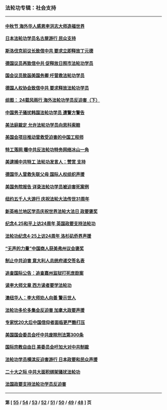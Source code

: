 ### 法轮功专辑：社会支持
---
#### [中秋节 海外华人感恩李洪志大师造福世界](../../pages/nf4386/n14084051.md?10090430) 
#### [日本法轮功学员名古屋游行 民众支持](../../pages/nf4386/n14077424.md?10090430) 
#### [斯洛伐克前议长致信中共 要求立即释放丁元德](../../pages/nf4386/n14074619.md?10090430) 
#### [德国议员再致信中共 促释放日照市法轮功学员](../../pages/nf4386/n14069901.md?10090430) 
#### [国会议员致函美国务卿 吁营救法轮功学员](../../pages/nf4386/n14068427.md?10090430) 
#### [德国人权协会致信中共 要求释放法轮功学员](../../pages/nf4386/n14045330.md?10090430) 
#### [组图： 24载风雨行 海外法轮功学员反迫害（下）](../../pages/nf4386/n14030279.md?10090430) 
#### [中国男子骚扰韩国法轮功学员 遭警方警告](../../pages/nf4386/n14033245.md?10090430) 
#### [美法庭裁定 允许法轮功学员向思科索赔](../../pages/nf4386/n14030620.md?10090430) 
#### [美国会项目推动营救受迫害的中国工程师](../../pages/nf4386/n14019887.md?10090430) 
#### [特工落网 曝中共反法轮功特务网络冰山一角](../../pages/nf4386/n14006412.md?10090430) 
#### [美逮捕中共特工 法轮功发言人：赞赏 支持](../../pages/nf4386/n14005107.md?10090430) 
#### [德国华人营救失联父母 国际人权组织声援](../../pages/nf4386/n14002019.md?10090430) 
#### [美国务院报告 详录法轮功学员被迫害死案例](../../pages/nf4386/n13997752.md?10090430) 
#### [纽约五千人大游行 庆祝法轮大法传世31周年](../../pages/nf4386/n13995110.md?10090430) 
#### [新英格兰地区学员庆祝世界法轮大法日 政要褒奖](../../pages/nf4386/n13990800.md?10090430) 
#### [纪念4.25和平上访24周年 英国政要支持法轮功](../../pages/nf4386/n13984057.md?10090430) 
#### [法轮功纪念4·25上访24周年 洛杉矶侨界声援](../../pages/nf4386/n13978796.md?10090430) 
#### [“无声的力量”中国商人获美弗州议会褒奖](../../pages/nf4386/n13941208.md?10090430) 
#### [制止中共迫害 意大利人总统府递交签名表](../../pages/nf4386/n13933726.md?10090430) 
#### [追查国际公告：追查嘉州监狱打死庞勋案](../../pages/nf4386/n13933461.md?10090430) 
#### [读李大师文章 西方读者要学法轮功](../../pages/nf4386/n13925142.md?10090430) 
#### [澳纽华人：李大师劝人向善 警示世人](../../pages/nf4386/n13924146.md?10090430) 
#### [法轮功多伦多集会反迫害 加拿大政要声援](../../pages/nf4386/n13881303.md?10090430) 
#### [专家忧20大后中国信仰者面临更严酷打压](../../pages/nf4386/n13874993.md?10090430) 
#### [美国国会委员会吁中共废除刑法第300条](../../pages/nf4386/n13868121.md?10090430) 
#### [国际宗教自由日 美委员会吁加大对中共制裁](../../pages/nf4386/n13855021.md?10090430) 
#### [法轮功学员横滨反迫害游行 日本政要和民众声援](../../pages/nf4386/n13847132.md?10090430) 
#### [二十大之际 中共大面积绑架骚扰法轮功](../../pages/nf4386/n13846381.md?10090430) 
#### [法国政要支持法轮功学员反迫害](../../pages/nf4386/n13841970.md?10090430) 

---
#### 第 [ [55](./55.md?10090430) / [54](./54.md?10090430) / [53](./53.md?10090430) / [52](./52.md?10090430) / [51](./51.md?10090430) / [50](./50.md?10090430) / [49](./49.md?10090430) / [48](./48.md?10090430) ] 页
